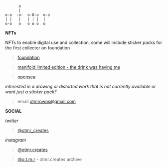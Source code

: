 ```
      o            
      |            
o-o  -o-  o-O-o  o-o 
| |   |   | | |  |   
o-o   o   o o o  o 
```
**NFTs**

NFTs to enable digital use and collection, some will include sticker packs for the first collector on foundation

> [foundation](https://foundation.app/@otmr)

> [manifold limited edition - the drink was having me](https://app.manifold.xyz/c/otmr)

> [opensea](https://opensea.io/otmr?tab=created)

*interested in a drawing or distorted work that is not currently available or want just a sticker pack?*

> email otmrowns@gmail.com

**SOCIAL**

*twitter* 
> [@otmr_creates](https://twitter.com/otmr_creates)

*instagram* 
> [@otmr.creates](https://www.instagram.com/otmr.creates)

> [@o.t.m.r](https://www.instagram.com/o.t.m.r) - otmr.creates archive



